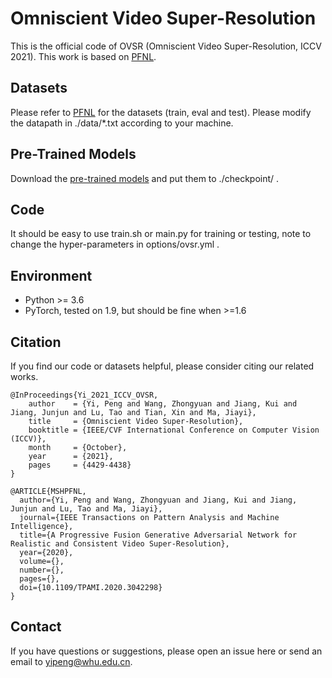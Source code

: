 # Omniscient Video Super-Resolution
This is the official code of OVSR (Omniscient Video Super-Resolution, ICCV 2021).
This work is based on [PFNL](https://github.com/psychopa4/PFNL).

## Datasets
Please refer to [PFNL](https://github.com/psychopa4/PFNL) for the datasets (train, eval and test).
Please modify the datapath in ./data/*.txt according to your machine. 

## Pre-Trained Models
Download the [pre-trained models](https://www.terabox.com/web/share/link?surl=4DfhKLDw9j0G6RZtHtzQzw) and put them to ./checkpoint/ .

## Code
It should be easy to use train.sh or main.py for training or testing, note to change the hyper-parameters in options/ovsr.yml .

## Environment
  - Python >= 3.6
  - PyTorch, tested on 1.9, but should be fine when >=1.6

## Citation
If you find our code or datasets helpful, please consider citing our related works.
```
@InProceedings{Yi_2021_ICCV_OVSR,
    author    = {Yi, Peng and Wang, Zhongyuan and Jiang, Kui and Jiang, Junjun and Lu, Tao and Tian, Xin and Ma, Jiayi},
    title     = {Omniscient Video Super-Resolution},
    booktitle = {IEEE/CVF International Conference on Computer Vision (ICCV)},
    month     = {October},
    year      = {2021},
    pages     = {4429-4438}
}

@ARTICLE{MSHPFNL,
  author={Yi, Peng and Wang, Zhongyuan and Jiang, Kui and Jiang, Junjun and Lu, Tao and Ma, Jiayi},
  journal={IEEE Transactions on Pattern Analysis and Machine Intelligence}, 
  title={A Progressive Fusion Generative Adversarial Network for Realistic and Consistent Video Super-Resolution}, 
  year={2020},
  volume={},
  number={},
  pages={},
  doi={10.1109/TPAMI.2020.3042298}
}
```

## Contact
If you have questions or suggestions, please open an issue here or send an email to yipeng@whu.edu.cn.